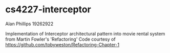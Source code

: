 # cs4227-interceptor
Alan Phillips 19262922

Implementation of Interceptor architectural pattern into movie rental system from Martin Fowler's 'Refactoring'
Code courtesy of https://github.com/tobyweston/Refactoring-Chapter-1
